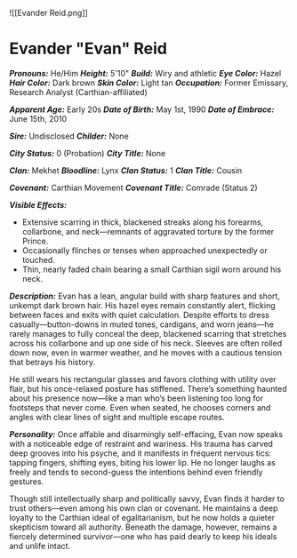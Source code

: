 ![[Evander Reid.png]]
# **Evander "Evan" Reid**

***Pronouns:*** He/Him
***Height:*** 5'10"
***Build:*** Wiry and athletic
***Eye Color:*** Hazel
***Hair Color:*** Dark brown
***Skin Color:*** Light tan
***Occupation:*** Former Emissary, Research Analyst (Carthian-affiliated)

***Apparent Age:*** Early 20s
***Date of Birth:*** May 1st, 1990
***Date of Embrace:*** June 15th, 2010

***Sire:*** Undisclosed
***Childer:*** None

***City Status:*** 0 (Probation)
***City Title:*** None

***Clan:*** Mekhet
***Bloodline:*** Lynx
***Clan Status:*** 1 
***Clan Title:*** Cousin

***Covenant:*** Carthian Movement
***Covenant Title:*** Comrade (Status 2)

***Visible Effects:***

* Extensive scarring in thick, blackened streaks along his forearms, collarbone, and neck—remnants of aggravated torture by the former Prince.
* Occasionally flinches or tenses when approached unexpectedly or touched.
* Thin, nearly faded chain bearing a small Carthian sigil worn around his neck.

***Description:***
Evan has a lean, angular build with sharp features and short, unkempt dark brown hair. His hazel eyes remain constantly alert, flicking between faces and exits with quiet calculation. Despite efforts to dress casually—button-downs in muted tones, cardigans, and worn jeans—he rarely manages to fully conceal the deep, blackened scarring that stretches across his collarbone and up one side of his neck. Sleeves are often rolled down now, even in warmer weather, and he moves with a cautious tension that betrays his history.

He still wears his rectangular glasses and favors clothing with utility over flair, but his once-relaxed posture has stiffened. There’s something haunted about his presence now—like a man who’s been listening too long for footsteps that never come. Even when seated, he chooses corners and angles with clear lines of sight and multiple escape routes.

***Personality:***
Once affable and disarmingly self-effacing, Evan now speaks with a noticeable edge of restraint and wariness. His trauma has carved deep grooves into his psyche, and it manifests in frequent nervous tics: tapping fingers, shifting eyes, biting his lower lip. He no longer laughs as freely and tends to second-guess the intentions behind even friendly gestures.

Though still intellectually sharp and politically savvy, Evan finds it harder to trust others—even among his own clan or covenant. He maintains a deep loyalty to the Carthian ideal of egalitarianism, but he now holds a quieter skepticism toward all authority. Beneath the damage, however, remains a fiercely determined survivor—one who has paid dearly to keep his ideals and unlife intact.